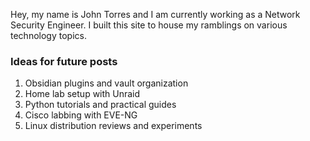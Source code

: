 Hey, my name is John Torres and I am currently working as a Network Security Engineer. I built this site to house my ramblings on various technology topics.

### Ideas for future posts

1. Obsidian plugins and vault organization
2. Home lab setup with Unraid
3. Python tutorials and practical guides
4. Cisco labbing with EVE-NG
5. Linux distribution reviews and experiments
